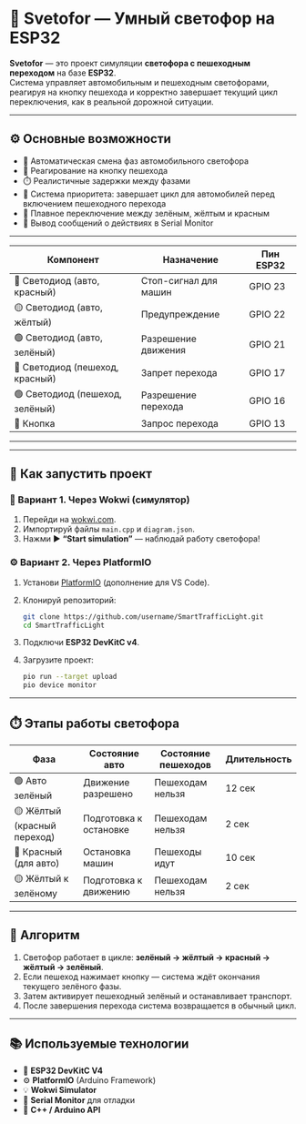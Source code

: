 # 🚦 Svetofor — Умный светофор на ESP32

**Svetofor** — это проект симуляции **светофора с пешеходным переходом** на базе **ESP32**.  
Система управляет автомобильным и пешеходным светофорами, реагируя на кнопку пешехода и корректно завершает текущий цикл переключения, как в реальной дорожной ситуации.

---

## ⚙️ Основные возможности

- 🚗 Автоматическая смена фаз автомобильного светофора  
- 🚶 Реагирование на кнопку пешехода  
- ⏱️ Реалистичные задержки между фазами  
- 🧠 Система приоритета: завершает цикл для автомобилей перед включением пешеходного перехода  
- 🔄 Плавное переключение между зелёным, жёлтым и красным  
- 💬 Вывод сообщений о действиях в Serial Monitor

---

| Компонент | Назначение | Пин ESP32 |
|------------|-------------|-----------|
| 🔴 Светодиод (авто, красный) | Стоп-сигнал для машин | GPIO 23 |
| 🟡 Светодиод (авто, жёлтый) | Предупреждение | GPIO 22 |
| 🟢 Светодиод (авто, зелёный) | Разрешение движения | GPIO 21 |
| 🔴 Светодиод (пешеход, красный) | Запрет перехода | GPIO 17 |
| 🟢 Светодиод (пешеход, зелёный) | Разрешение перехода | GPIO 16 |
| 🔘 Кнопка | Запрос перехода | GPIO 13 |

---

---

## 🚀 Как запустить проект

### 🧱 Вариант 1. Через Wokwi (симулятор)
1. Перейди на [wokwi.com](https://wokwi.com/).  
2. Импортируй файлы `main.cpp` и `diagram.json`.  
3. Нажми ▶ **“Start simulation”** — наблюдай работу светофора!  

### ⚙️ Вариант 2. Через PlatformIO
1. Установи [PlatformIO](https://platformio.org/) (дополнение для VS Code).  
2. Клонируй репозиторий:
   ```bash
   git clone https://github.com/username/SmartTrafficLight.git
   cd SmartTrafficLight

3. Подключи **ESP32 DevKitC v4**.
4. Загрузите проект:

   ```bash
   pio run --target upload
   pio device monitor
   ```

---

## ⏱️ Этапы работы светофора

| Фаза                        | Состояние авто         | Состояние пешеходов | Длительность |
| --------------------------- | ---------------------- | ------------------- | ------------ |
| 🟢 Авто зелёный             | Движение разрешено     | Пешеходам нельзя    | 12 сек       |
| 🟡 Жёлтый (красный переход) | Подготовка к остановке | Пешеходам нельзя    | 2 сек        |
| 🔴 Красный (для авто)       | Остановка машин        | Пешеходы идут       | 10 сек       |
| 🟡 Жёлтый к зелёному        | Подготовка к движению  | Пешеходам нельзя    | 2 сек        |

---

## 🧠 Алгоритм

1. Светофор работает в цикле: **зелёный → жёлтый → красный → жёлтый → зелёный**.
2. Если пешеход нажимает кнопку — система ждёт окончания текущего зелёного фазы.
3. Затем активирует пешеходный зелёный и останавливает транспорт.
4. После завершения перехода система возвращается в обычный цикл.

---

## 📚 Используемые технологии

* 🧩 **ESP32 DevKitC V4**
* ⚙️ **PlatformIO** (Arduino Framework)
* 💡 **Wokwi Simulator**
* 💬 **Serial Monitor** для отладки
* 🧠 **C++ / Arduino API**
